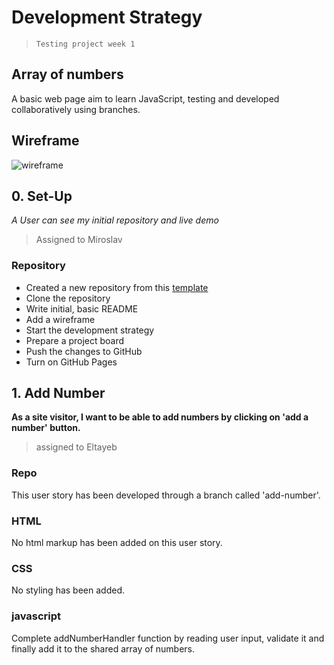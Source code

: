 # Development Strategy

> `Testing project week 1`

## Array of numbers

A basic web page aim to learn JavaScript, testing and developed collaboratively using branches.

## Wireframe

![wireframe](img/cal-wirefame.png)

## 0. Set-Up

_A User can see my initial repository and live demo_

> Assigned to Miroslav

### Repository

- Created a new repository from this [template](https://github.com/HackYourFutureBelgium/array-of-numbers)
- Clone the repository
- Write initial, basic README
- Add a wireframe
- Start the development strategy
- Prepare a project board
- Push the changes to GitHub
- Turn on GitHub Pages

## 1. Add Number

__As a site visitor, I want to be able to add numbers by clicking on 'add a number' button.__
> assigned to Eltayeb

### Repo

This user story has been developed through a branch called 'add-number'.

### HTML

No html markup has been added on this user story.

### CSS

No styling has been added.

### javascript

Complete addNumberHandler function by reading user input, validate it and finally add it to the shared array of numbers.
